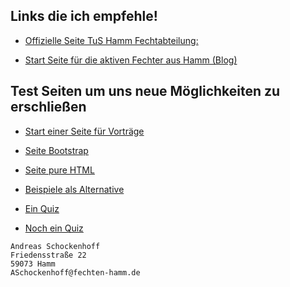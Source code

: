 ## Links die ich empfehle!

* [Offizielle Seite TuS Hamm Fechtabteilung:](https://www.tus59hamm.de/fechten)

* [Start Seite für die aktiven Fechter aus Hamm (Blog)](https://asc4asc.github.io/fechten-hamm/)

## Test Seiten um uns neue Möglichkeiten zu erschließen

* [Start einer Seite für Vorträge](https://asc4asc.github.io/vortrag/index.html)

* [Seite Bootstrap](https://asc4asc.github.io/bootstrap/index.html)

* [Seite pure HTML](https://asc4asc.github.io/page/index.html)

* [Beispiele als Alternative](https://github.com/collections/github-pages-examples)

* [Ein Quiz](https://asc4asc.github.io/Quiz)

* [Noch ein Quiz](https://aadeshnichite.github.io/QuizApp/)

```
Andreas Schockenhoff
Friedensstraße 22
59073 Hamm
ASchockenhoff@fechten-hamm.de
